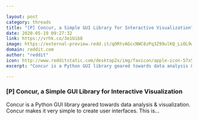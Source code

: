 ```yaml
---

layout: post
category: threads
title: "[P] Concur, a Simple GUI Library for Interactive Visualization"
date: 2020-05-19 09:27:32
link: https://vrhk.co/3e1Uib8
image: https://external-preview.redd.it/qORtvAGccNWC8zPq3Z99ulKQ_LiOL9wvfutc-rVAkiY.jpg?width=1200&height=628.272251309&auto=webp&crop=1200:628.272251309,smart&s=87028a48c5c6859965f6fccb0a03c7accc21739d
domain: reddit.com
author: "reddit"
icon: http://www.redditstatic.com/desktop2x/img/favicon/apple-icon-57x57.png
excerpt: "Concur is a Python GUI library geared towards data analysis &amp; visualization. Concur makes it very simple to create user interfaces. This is..."

---
```


### [P] Concur, a Simple GUI Library for Interactive Visualization

Concur is a Python GUI library geared towards data analysis &amp; visualization. Concur makes it very simple to create user interfaces. This is...